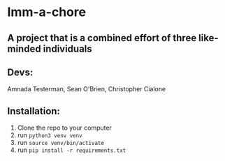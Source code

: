 # Imm-a-chore




## A project that is a combined effort of three like-minded individuals

## Devs:
Amnada Testerman, Sean O'Brien, Christopher Cialone

## Installation:
1. Clone the repo to your computer
2. run `python3 venv venv`
3. run `source venv/bin/activate` 
4. run `pip install -r requirements.txt`


